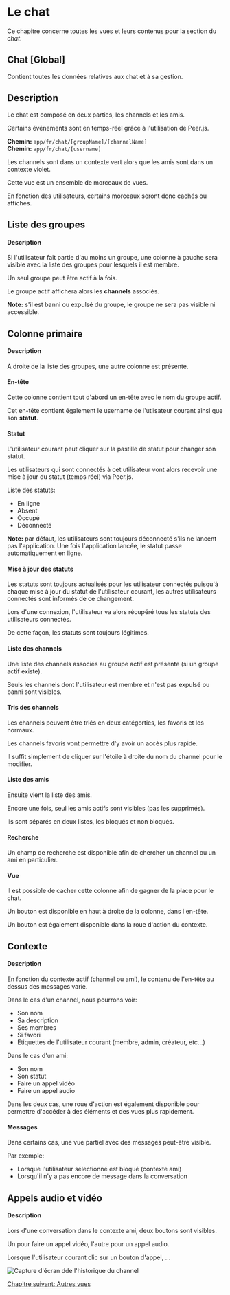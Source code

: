 # Le chat

Ce chapitre concerne toutes les vues et leurs contenus pour la section du *chat*.

## Chat [Global]

Contient toutes les données relatives aux chat et à sa gestion.

## Description

Le chat est composé en deux parties, les channels et les amis.

Certains événements sont en temps-réel grâce à l'utilisation de Peer.js.

**Chemin:** `app/fr/chat/[groupName]/[channelName]`  
**Chemin:** `app/fr/chat/[username]`

Les channels sont dans un contexte vert alors que les amis sont dans un contexte violet.

Cette vue est un ensemble de morceaux de vues.

En fonction des utilisateurs, certains morceaux seront donc cachés ou affichés.

## Liste des groupes

#### Description

Si l'utilisateur fait partie d'au moins un groupe, une colonne à gauche sera visible avec la liste des groupes pour lesquels il est membre.

Un seul groupe peut être actif à la fois.

Le groupe actif affichera alors les **channels** associés.

**Note:** s'il est banni ou expulsé du groupe, le groupe ne sera pas visible ni accessible.

## Colonne primaire

#### Description

A droite de la liste des groupes, une autre colonne est présente.

#### En-tête

Cette colonne contient tout d'abord un en-tête avec le nom du groupe actif.

Cet en-tête contient également le username de l'utlisateur courant ainsi que son **statut**.

#### Statut

L'utilisateur courant peut cliquer sur la pastille de statut pour changer son statut.

Les utilisateurs qui sont connectés à cet utilisateur vont alors recevoir une mise à jour du statut (temps réel) via Peer.js.

Liste des statuts:

- En ligne
- Absent
- Occupé
- Déconnecté

**Note:** par défaut, les utilisateurs sont toujours déconnecté s'ils ne lancent pas l'application. Une fois l'application lancée, le statut passe automatiquement en ligne.

#### Mise à jour des statuts

Les statuts sont toujours actualisés pour les utilisateur connectés puisqu'à chaque mise à jour du statut de l'utilisateur courant, les autres utilisateurs connectés sont informés de ce changement.

Lors d'une connexion, l'utilisateur va alors récupéré tous les statuts des utilisateurs connectés.

De cette façon, les statuts sont toujours légitimes.

#### Liste des channels

Une liste des channels associés au groupe actif est présente (si un groupe actif existe).

Seuls les channels dont l'utilisateur est membre et n'est pas expulsé ou banni sont visibles.

#### Tris des channels

Les channels peuvent être triés en deux catégorties, les favoris et les normaux.

Les channels favoris vont permettre d'y avoir un accès plus rapide.

Il suffit simplement de cliquer sur l'étoile à droite du nom du channel pour le modifier.

#### Liste des amis

Ensuite vient la liste des amis.

Encore une fois, seul les amis actifs sont visibles (pas les supprimés).

Ils sont séparés en deux listes, les bloqués et non bloqués.

#### Recherche

Un champ de recherche est disponible afin de chercher un channel ou un ami en particulier.

#### Vue

Il est possible de cacher cette colonne afin de gagner de la place pour le chat.

Un bouton est disponible en haut à droite de la colonne, dans l'en-tête.

Un bouton est également disponible dans la roue d'action du contexte.

## Contexte

#### Description

En fonction du contexte actif (channel ou ami), le contenu de l'en-tête au dessus des messages varie.

Dans le cas d'un channel, nous pourrons voir:

- Son nom
- Sa description
- Ses membres
- Si favori
- Etiquettes de l'utilisateur courant (membre, admin, créateur, etc...)

Dans le cas d'un ami:

- Son nom
- Son statut
- Faire un appel vidéo
- Faire un appel audio

Dans les deux cas, une roue d'action est également disponible pour permettre d'accéder à des éléments et des vues plus rapidement.

#### Messages

Dans certains cas, une vue partiel avec des messages peut-être visible.

Par exemple:

- Lorsque l'utilisateur sélectionné est bloqué (contexte ami)
- Lorsqu'il n'y a pas encore de message dans la conversation

## Appels audio et vidéo

#### Description

Lors d'une conversation dans le contexte ami, deux boutons sont visibles.

Un pour faire un appel vidéo, l'autre pour un appel audio.

Lorsque l'utilisateur courant clic sur un bouton d'appel, ...

<img class="atom-vertical-line"
     src="https://res.cloudinary.com/cozen/image/upload/v1496917978/cogeoDoc/channelsLogs.png"
     alt="Capture d'écran dde l'historique du channel"
     title="Historique du channel"> 
     
<a href="{{ site.baseUrl }}front-end/others/" class="btn btn-green">Chapitre suivant: Autres vues</a>
